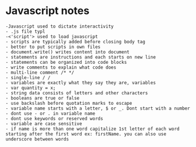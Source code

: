 # Javascript notes
    -Javascript used to dictate interactivity
    - .js file typl
    -<'script'> used to load javascript
    - scripts are typically added before closing body tag
    - better to put scripts in own files
    - document.write() writes content into document
    - statements are instructions and each starts on new line
    - statements can be organized into code blocks
    - write comments to explain what code does
    - multi-line comment /* */
    - single-line / /
    - variables are exactly what they say they are, variables
    - var quantity = x;
    - string data consists of letters and other characters
    - booleans are true or false
    - use backslash before quotation marks to escape
    - variable name starts with a letter, $ or _. Dont start with a number
    - dont use - or . in variable name
    - dont use keywords or reserved words
    - variable are case sensitive
    - if name is more than one word capitalize 1st letter of each word starting after the first word ex: firstName. you can also use underscore between words